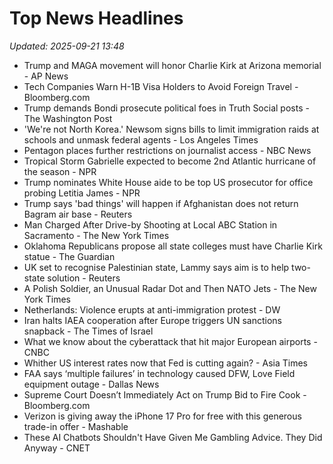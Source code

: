 # Top News Headlines

_Updated: 2025-09-21 13:48_

- Trump and MAGA movement will honor Charlie Kirk at Arizona memorial - AP News
- Tech Companies Warn H-1B Visa Holders to Avoid Foreign Travel - Bloomberg.com
- Trump demands Bondi prosecute political foes in Truth Social posts - The Washington Post
- 'We're not North Korea.' Newsom signs bills to limit immigration raids at schools and unmask federal agents - Los Angeles Times
- Pentagon places further restrictions on journalist access - NBC News
- Tropical Storm Gabrielle expected to become 2nd Atlantic hurricane of the season - NPR
- Trump nominates White House aide to be top US prosecutor for office probing Letitia James - NPR
- Trump says 'bad things' will happen if Afghanistan does not return Bagram air base - Reuters
- Man Charged After Drive-by Shooting at Local ABC Station in Sacramento - The New York Times
- Oklahoma Republicans propose all state colleges must have Charlie Kirk statue - The Guardian
- UK set to recognise Palestinian state, Lammy says aim is to help two-state solution - Reuters
- A Polish Soldier, an Unusual Radar Dot and Then NATO Jets - The New York Times
- Netherlands: Violence erupts at anti-immigration protest - DW
- Iran halts IAEA cooperation after Europe triggers UN sanctions snapback - The Times of Israel
- What we know about the cyberattack that hit major European airports - CNBC
- Whither US interest rates now that Fed is cutting again? - Asia Times
- FAA says ‘multiple failures’ in technology caused DFW, Love Field equipment outage - Dallas News
- Supreme Court Doesn’t Immediately Act on Trump Bid to Fire Cook - Bloomberg.com
- Verizon is giving away the iPhone 17 Pro for free with this generous trade-in offer - Mashable
- These AI Chatbots Shouldn't Have Given Me Gambling Advice. They Did Anyway - CNET